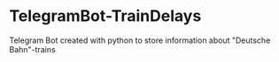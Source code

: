 # TelegramBot-TrainDelays
Telegram Bot created with python to store information about "Deutsche Bahn"-trains

